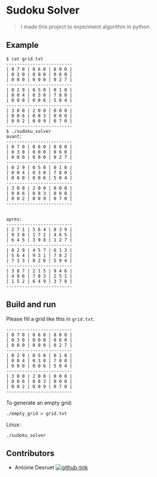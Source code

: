 # Sudoku Solver

> I made this project to experiment algorithm in python.

## Example

```
$ cat grid.txt
-------------------------
| 0 7 0 | 0 6 0 | 8 0 0 | 
| 0 3 0 | 0 0 0 | 0 6 0 | 
| 0 0 0 | 0 0 0 | 0 2 7 | 
-------------------------
| 0 2 9 | 0 5 0 | 0 1 0 | 
| 0 0 4 | 0 3 0 | 7 8 0 | 
| 0 0 0 | 0 0 6 | 5 0 4 | 
-------------------------
| 3 0 0 | 2 0 0 | 0 0 0 | 
| 0 0 6 | 0 8 3 | 0 0 0 | 
| 0 0 2 | 0 0 9 | 0 7 0 | 
-------------------------
$ ./sudoku_solver
avant:
-------------------------
| 0 7 0 | 0 6 0 | 8 0 0 | 
| 0 3 0 | 0 0 0 | 0 6 0 | 
| 0 0 0 | 0 0 0 | 0 2 7 | 
-------------------------
| 0 2 9 | 0 5 0 | 0 1 0 | 
| 0 0 4 | 0 3 0 | 7 8 0 | 
| 0 0 0 | 0 0 6 | 5 0 4 | 
-------------------------
| 3 0 0 | 2 0 0 | 0 0 0 | 
| 0 0 6 | 0 8 3 | 0 0 0 | 
| 0 0 2 | 0 0 9 | 0 7 0 | 
-------------------------


apres:
-------------------------
| 2 7 1 | 5 6 4 | 8 3 9 | 
| 9 3 8 | 1 7 2 | 4 6 5 | 
| 6 4 5 | 3 9 8 | 1 2 7 | 
-------------------------
| 8 2 9 | 4 5 7 | 6 1 3 | 
| 5 6 4 | 9 3 1 | 7 8 2 | 
| 7 1 3 | 8 2 6 | 5 9 4 | 
-------------------------
| 3 8 7 | 2 1 5 | 9 4 6 | 
| 4 9 6 | 7 8 3 | 2 5 1 | 
| 1 5 2 | 6 4 9 | 3 7 8 | 
-------------------------
```

## Build and run

Please fill a grid like this in `grid.txt`.

```
-------------------------
| 0 7 0 | 0 6 0 | 8 0 0 | 
| 0 3 0 | 0 0 0 | 0 6 0 | 
| 0 0 0 | 0 0 0 | 0 2 7 | 
-------------------------
| 0 2 9 | 0 5 0 | 0 1 0 | 
| 0 0 4 | 0 3 0 | 7 8 0 | 
| 0 0 0 | 0 0 6 | 5 0 4 | 
-------------------------
| 3 0 0 | 2 0 0 | 0 0 0 | 
| 0 0 6 | 0 8 3 | 0 0 0 | 
| 0 0 2 | 0 0 9 | 0 7 0 | 
-------------------------
```

To generate an empty grid:
```shell
./empty_grid > grid.txt
```


Linux:

```shell
./sudoku_solver
```

## Contributors

- Antoine Desruet [![github-link][github-logo]](https://github.com/antwxne)

<!-- Markdown link & img definition's -->

[Github-logo]: https://img.shields.io/badge/GitHub-100000?style=for-the-badge&logo=github&logoColor=white
